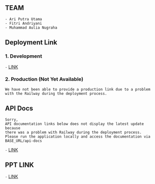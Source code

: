 ## TEAM
```
- Ari Putra Utama
- Fitri Andriyani
- Muhammad Aulia Nugraha
```

## Deployment Link
### 1. Development
```-``` <a href="https://final-project-be-develop.up.railway.app/">LINK</a>

### 2. Production (Not Yet Available)
```
We have not been able to provide a production link due to a problem with the Railway during the deployment process.
```

## API Docs

```
Sorry,
API documentation links below does not display the latest update because
there was a problem with Railway during the deployment process.
Please run the application locally and access the documentation via BASE_URL/api-docs
```
```-``` <a href="https://final-project-be-develop.up.railway.app/api-docs">LINK</a>

## PPT LINK
```-``` <a href="https://www.canva.com/design/DAFnJ0Zko0U/_D7VVJsQbJS_kLonDs1CGA/view?utm_content=DAFnJ0Zko0U&utm_campaign=designshare&utm_medium=link&utm_source=publishsharelink">LINK</a>
